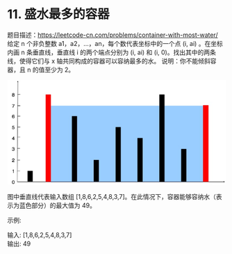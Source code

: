 # 11. 盛水最多的容器
题目描述：https://leetcode-cn.com/problems/container-with-most-water/  
给定 n 个非负整数 a1，a2，...，an，每个数代表坐标中的一个点 (i, ai) 。在坐标内画 n 条垂直线，垂直线 i 的两个端点分别为 (i, ai) 和 (i, 0)。找出其中的两条线，使得它们与 x 轴共同构成的容器可以容纳最多的水。
说明：你不能倾斜容器，且 n 的值至少为 2。  

![](https://github.com/Zhenjiang-Liu/leetcode/blob/master/maxArea/pic.jpg)  
  
图中垂直线代表输入数组 [1,8,6,2,5,4,8,3,7]。在此情况下，容器能够容纳水（表示为蓝色部分）的最大值为 49。  

示例:

输入: [1,8,6,2,5,4,8,3,7]  
输出: 49